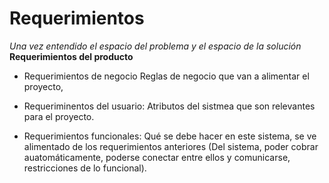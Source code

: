 # Requerimientos
*Una vez entendido el espacio del problema y el espacio de la solución*
**Requerimientos del producto**
- Requerimientos de negocio 
Reglas de negocio que van a alimentar el proyecto,

- Requeriminentos del usuario: Atributos del sistmea que son relevantes para el proyecto.

- Requerimientos funcionales: Qué se debe hacer en este sistema, se ve alimentado de los requerimientos anteriores (Del sistema, poder cobrar auatomáticamente, poderse conectar entre ellos y comunicarse, restricciones de lo funcional).
